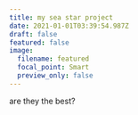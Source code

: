```yaml
---
title: my sea star project
date: 2021-01-01T03:39:54.987Z
draft: false
featured: false
image:
  filename: featured
  focal_point: Smart
  preview_only: false
---
```

are they the best?
